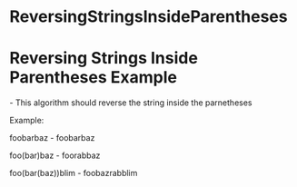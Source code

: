 # ReversingStringsInsideParentheses
<h1>Reversing Strings Inside Parentheses Example</h1>
- This algorithm should reverse the string inside the parnetheses

Example:

foobarbaz - foobarbaz

foo(bar)baz - foorabbaz

foo(bar(baz))blim - foobazrabblim
